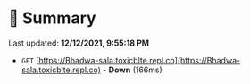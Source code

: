 # 📖 Summary
Last updated: **12/12/2021, 9:55:18 PM**

- `GET` [https://Bhadwa-sala.toxicblte.repl.co](https://Bhadwa-sala.toxicblte.repl.co) - **Down** (166ms)
